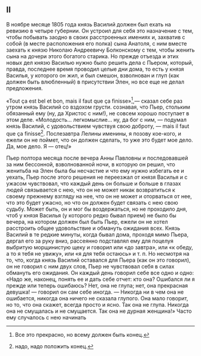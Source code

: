 ## II

В ноябре месяце 1805 года князь Василий должен был ехать на ревизию в четыре губернии. Он устроил для себя это назначение с тем, чтобы побывать заодно в своих расстроенных имениях и, захватив с собой (в месте расположения его полка) сына Анатоля, с ним вместе заехать к князю Николаю Андреевичу Болконскому с тем, чтобы женить сына на дочери этого богатого старика. Но прежде отъезда и этих новых дел князю Василью нужно было решить дела с Пьером, который, правда, последнее время проводил целые дни дома, то есть у князя Василья, у которого он жил, и был смешон, взволнован и глуп (как должен быть влюбленный) в присутствии Элен, но все еще не делал предложения.

«Tout ça est bel et bon, mais il faut que ça finisse»[^301],— сказал себе раз утром князь Василий со вздохом грусти. сознавая, что Пьер, стольким обязанный ему (ну, да Христос с ним!), не совсем хорошо поступает в этом деле. «Молодость… легкомыслие… ну, да бог с ним, — подумал князь Василий, с удовольствием чувствуя свою доброту, — mais il faut que ça finisse[^302]. Послезавтра Лелины именины, я позову кое-кого, и ежели он не поймет, что он должен сделать, то уже это будет мое дело. Да, мое дело. Я — отец!»

Пьер полтора месяца после вечера Анны Павловны и последовавшей за ним бессонной, взволнованной ночи, в которую он решил, что женитьба на Элен была бы несчастие и что ему нужно избегать ее и уехать, Пьер после этого решения не переезжал от князя Василья и с ужасом чувствовал, что каждый день он больше и больше в глазах людей связывается с нею, что он не может никак возвратиться к своему прежнему взгляду на нее, что он не может и оторваться от нее, что это будет ужасно, но что он должен будет связать с нею свою судьбу. Может быть, он и мог бы воздержаться, но не проходило дня, чтоб у князя Василья (у которого редко бывал прием) не было бы вечера, на котором должен был быть Пьер, ежели он не хотел расстроить общее удовольствие и обмануть ожидания всех. Князь Василий в те редкие минуты, когда бывал дома, проходя мимо Пьера, дергал его за руку вниз, рассеянно подставлял ему для поцелуя выбритую морщинистую щеку и говорил или «до завтра», или «к обеду, а то я тебя не увижу», или «я для тебя остаюсь» и т. п. Но несмотря на то, что, когда князь Василий оставался для Пьера (как он это говорил), он не говорил с ним двух слов, Пьер не чувствовал себя в силах обмануть его ожидания. Он каждый день говорил себе все одно и одно: «Надо же, наконец, понять ее и дать себе отчет: кто она? Ошибался ли я прежде или теперь ошибаюсь? Нет, она не глупа; нет, она прекрасная девушка! — говорил он сам себе иногда. — Никогда ни в чем она не ошибается, никогда она ничего не сказала глупого. Она мало говорит, но то, что она скажет, всегда просто и ясно. Так она не глупа. Никогда она не смущалась и не смущается. Так она не дурная женщина!» Часто ему случалось с нею начинать

[^301]: Все это прекрасно, но всему должен быть конец.

[^302]: надо, надо положить конец.